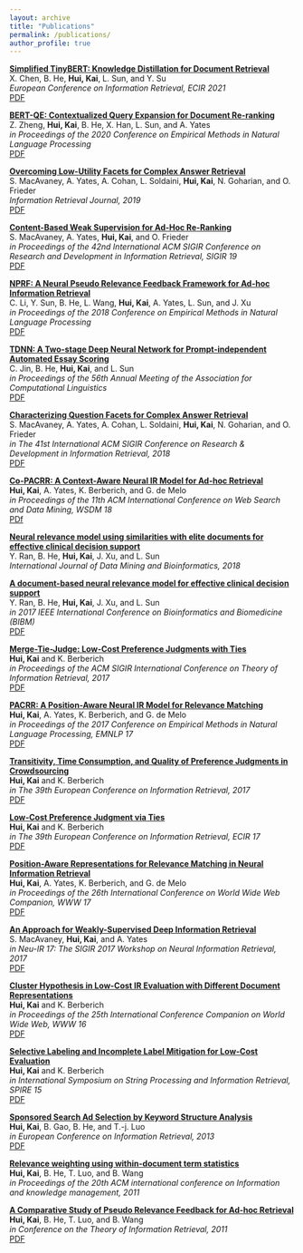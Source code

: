 ```yaml
---
layout: archive
title: "Publications"
permalink: /publications/
author_profile: true
---
```

<b> [Simplified TinyBERT: Knowledge Distillation for Document Retrieval]()</b> <br>
X. Chen, B. He, <b> Hui, Kai</b>, L. Sun, and Y. Su <br>
<i> European Conference on Information Retrieval, ECIR 2021 </i> <br>
[PDF](https://arxiv.org/pdf/2009.07531.pdf)

<b> [BERT-QE: Contextualized Query Expansion for Document Re-ranking]()</b> <br>
Z. Zheng, <b> Hui, Kai</b>, B. He, X. Han, L. Sun, and A. Yates <br>
<i> in Proceedings of the 2020 Conference on Empirical Methods in Natural Language Processing </i> <br>
[PDF](https://www.aclweb.org/anthology/2020.findings-emnlp.424) 

<b> [Overcoming Low-Utility Facets for Complex Answer Retrieval]()</b> <br>
S. MacAvaney, A. Yates, A. Cohan, L. Soldaini, <b>Hui, Kai</b>, N. Goharian, and O. Frieder <br>
<i> Information Retrieval Journal, 2019</i> <br>
[PDF](https://arxiv.org/pdf/1811.08772.pdf)

<b> [Content-Based Weak Supervision for Ad-Hoc Re-Ranking]()</b> <br>
S. MacAvaney, A. Yates, <b> Hui, Kai</b>, and O. Frieder <br>
<i> in Proceedings of the 42nd International ACM SIGIR Conference on Research and Development in Information Retrieval, SIGIR 19 </i> <br>
[PDF](https://arxiv.org/abs/1707.00189v3)

<b> [NPRF: A Neural Pseudo Relevance Feedback Framework for Ad-hoc Information Retrieval]()</b> <br>
C. Li, Y. Sun, B. He, L. Wang, <b> Hui, Kai</b>, A. Yates, L. Sun, and J. Xu <br>
<i> in Proceedings of the 2018 Conference on Empirical Methods in Natural Language Processing </i> <br>
[PDF](https://arxiv.org/abs/1810.12936) 

<b> [TDNN: A Two-stage Deep Neural Network for Prompt-independent Automated Essay Scoring]()</b> <br>
C. Jin, B. He, <b> Hui, Kai</b>, and L. Sun <br>
<i> in Proceedings of the 56th Annual Meeting of the Association for Computational Linguistics </i> <br>
[PDF](https://www.aclweb.org/anthology/P18-1100.pdf) 

<b> [Characterizing Question Facets for Complex Answer Retrieval]()</b> <br>
S. MacAvaney, A. Yates, A. Cohan, L. Soldaini, <b>Hui, Kai</b>, N. Goharian, and O. Frieder <br>
<i> in The 41st International ACM SIGIR Conference on Research & Development in Information Retrieval, 2018 </i> <br>
[PDF](https://arxiv.org/pdf/1805.00791.pdf)

<b> [Co-PACRR: A Context-Aware Neural IR Model for Ad-hoc Retrieval]()</b> <br>
<b> Hui, Kai</b>, A. Yates, K. Berberich, and G. de Melo <br>
<i> in Proceedings of the 11th ACM International Conference on Web Search and Data Mining, WSDM 18 </i> <br>
[PDf](https://arxiv.org/abs/1706.10192) 

<b> [Neural relevance model using similarities with elite documents for effective clinical decision support]()</b> <br>
Y. Ran, B. He, <b>Hui, Kai</b>, J. Xu, and L. Sun <br>
<i> International Journal of Data Mining and Bioinformatics, 2018 </i> <br>

<b> [A document-based neural relevance model for effective clinical decision support]()</b> <br>
Y. Ran, B. He, <b>Hui, Kai</b>, J. Xu, and L. Sun <br>
<i> in 2017 IEEE International Conference on Bioinformatics and Biomedicine (BIBM) </i> <br>
[PDF](https://www.researchgate.net/profile/Kai-Hui/publication/321986925_A_document-based_neural_relevance_model_for_effective_clinical_decision_support/links/5b86b7b3a6fdcc5f8b70ef79/A-document-based-neural-relevance-model-for-effective-clinical-decision-support.pdf)

<b> [Merge-Tie-Judge: Low-Cost Preference Judgments with Ties]()</b> <br>
<b> Hui, Kai</b> and K. Berberich <br>
<i> in Proceedings of the ACM SIGIR International Conference on Theory of Information Retrieval, 2017 </i> <br>
[PDF](https://khui_old_homepage.github.io/publications/ictir17-short.pdf)

<b> [PACRR: A Position-Aware Neural IR Model for Relevance Matching]()</b> <br>
<b> Hui, Kai</b>, A. Yates, K. Berberich, and G. de Melo <br>
<i> in Proceedings of the 2017 Conference on Empirical Methods in Natural Language Processing, EMNLP 17 </i> <br>
[PDF](http://www.aclweb.org/anthology/D17-1111) 

<b> [Transitivity, Time Consumption, and Quality of Preference Judgments in Crowdsourcing]()</b> <br>
<b> Hui, Kai</b> and K. Berberich <br>
<i> in The 39th European Conference on Information Retrieval, 2017 </i> <br>
[PDF](https://khui_old_homepage.github.io/publications/empirical-ecir17.pdf) 

<b> [Low-Cost Preference Judgment via Ties]()</b> <br>
<b> Hui, Kai</b> and K. Berberich <br>
<i> in The 39th European Conference on Information Retrieval, ECIR 17 </i> <br>
[PDF](https://khui_old_homepage.github.io/publications/tie-ecir17.pdf) 

<b> [Position-Aware Representations for Relevance Matching in Neural Information Retrieval]()</b> <br>
<b> Hui, Kai</b>, A. Yates, K. Berberich, and G. de Melo <br>
<i> in Proceedings of the 26th International Conference on World Wide Web Companion, WWW 17 </i> <br>
[PDF](https://khui_old_homepage.github.io/publications/simmat-www17.pdf) 

<b> [An Approach for Weakly-Supervised Deep Information Retrieval]()</b> <br>
S. MacAvaney, <b> Hui, Kai</b>, and A. Yates <br>
<i> in Neu-IR 17: The SIGIR 2017 Workshop on Neural Information Retrieval, 2017 </i> <br>
[PDF](https://arxiv.org/abs/1707.00189v1)

<b> [Cluster Hypothesis in Low-Cost IR Evaluation with Different Document Representations]()</b> <br>
<b>Hui, Kai</b> and K. Berberich <br>
<i> in Proceedings of the 25th International Conference Companion on World Wide Web, WWW 16 </i> <br>
[PDF](https://www.researchgate.net/profile/Kai-Hui/publication/312636904_Cluster_Hypothesis_in_Low-Cost_IR_Evaluation_with_Different_Document_Representations/links/5b535191aca27217ffaefd0e/Cluster-Hypothesis-in-Low-Cost-IR-Evaluation-with-Different-Document-Representations.pdf)

<b> [Selective Labeling and Incomplete Label Mitigation for Low-Cost Evaluation]()</b> <br>
<b>Hui, Kai</b> and K. Berberich <br>
<i> in International Symposium on String Processing and Information Retrieval, SPIRE 15 </i> <br>
[PDF](https://www.researchgate.net/profile/Kai-Hui/publication/283533153_Selective_Labeling_and_Incomplete_Label_Mitigation_for_Low-Cost_Evaluation/links/5b535162a6fdcc8dae381fb6/Selective-Labeling-and-Incomplete-Label-Mitigation-for-Low-Cost-Evaluation.pdf)

<b> [Sponsored Search Ad Selection by Keyword Structure Analysis]()</b> <br>
<b>Hui, Kai</b>, B. Gao, B. He, and T.-j. Luo <br>
<i> in European Conference on Information Retrieval, 2013 </i> <br>
[PDF](https://link.springer.com/content/pdf/10.1007%2F978-3-642-36973-5_20.pdf)

<b> [Relevance weighting using within-document term statistics]()</b> <br>
<b>Hui, Kai</b>, B. He, T. Luo, and B. Wang <br>
<i> in Proceedings of the 20th ACM international conference on Information and knowledge management, 2011 </i> <br>

<b> [A Comparative Study of Pseudo Relevance Feedback for Ad-hoc Retrieval]()</b> <br>
<b>Hui, Kai</b>, B. He, T. Luo, and B. Wang <br>
<i> in Conference on the Theory of Information Retrieval, 2011</i> <br>
[PDF](https://www.researchgate.net/profile/Kai_Hui/publication/220959591_A_Comparative_Study_of_Pseudo_Relevance_Feedback_for_Ad-hoc_Retrieval/links/5b87e9bf299bf1d5a731d19e/A-Comparative-Study-of-Pseudo-Relevance-Feedback-for-Ad-hoc-Retrieval.pdf) 










